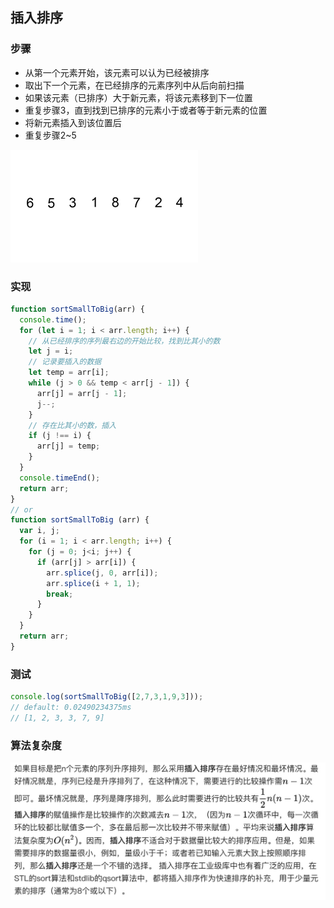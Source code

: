 ## 插入排序

### 步骤
* 从第一个元素开始，该元素可以认为已经被排序
* 取出下一个元素，在已经排序的元素序列中从后向前扫描
* 如果该元素（已排序）大于新元素，将该元素移到下一位置
* 重复步骤3，直到找到已排序的元素小于或者等于新元素的位置
* 将新元素插入到该位置后
* 重复步骤2~5

<img src="./Insertion-sort-example-300px.gif" alt="Insertion-sort-example-300px">

### 实现
```js
function sortSmallToBig(arr) {
  console.time();
  for (let i = 1; i < arr.length; i++) {
    // 从已经排序的序列最右边的开始比较，找到比其小的数
    let j = i;
    // 记录要插入的数据
    let temp = arr[i];
    while (j > 0 && temp < arr[j - 1]) {
      arr[j] = arr[j - 1];
      j--;
    }
    // 存在比其小的数，插入
    if (j !== i) {
      arr[j] = temp;
    }
  }
  console.timeEnd();
  return arr;
}
// or
function sortSmallToBig (arr) {
  var i, j;
  for (i = 1; i < arr.length; i++) {
    for (j = 0; j<i; j++) {
      if (arr[j] > arr[i]) {
        arr.splice(j, 0, arr[i]);
        arr.splice(i + 1, 1);
        break;
      }
    }
  }
  return arr;
}
```
### 测试
```js
console.log(sortSmallToBig([2,7,3,1,9,3]));
// default: 0.02490234375ms
// [1, 2, 3, 3, 7, 9]
```
### 算法复杂度
<img src="./1561708774278.jpg" alt="1">